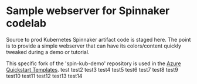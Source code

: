 # Sample webserver for Spinnaker codelab

Source to prod Kubernetes Spinnaker artifact code is staged here. The point is to provide a simple webserver that can have its colors/content quickly tweaked during a demo or tutorial.

This specific fork of the 'spin-kub-demo' repository is used in the [Azure Quickstart Templates](https://aka.ms/azspinnaker).
test
test2
test3
test4
test5
test6
test7
test8
test9
test10
test11
test12
test13
test14
